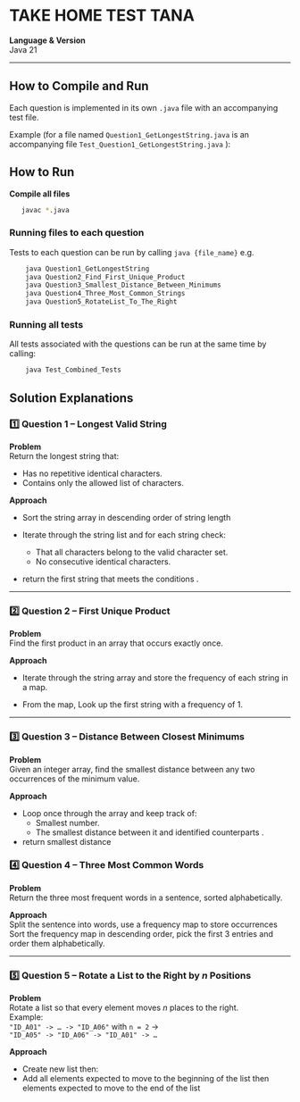 # TAKE HOME TEST TANA

**Language & Version**  
Java 21

---

## How to Compile and Run

Each question is implemented in its own `.java` file with an accompanying test file.

Example (for a file named `Question1_GetLongestString.java` is an accompanying file `Test_Question1_GetLongestString.java` ):


## How to Run
**Compile all files**
   ```bash
      javac *.java
   ```

### Running files to each question
Tests to each question can be run by calling `java {file_name}` 
   e.g.
   ```bash
       java Question1_GetLongestString
       java Question2_Find_First_Unique_Product
       java Question3_Smallest_Distance_Between_Minimums
       java Question4_Three_Most_Common_Strings
       java Question5_RotateList_To_The_Right
   ```
### Running all tests
All tests associated with the questions can be run at the same time by calling:

   ```bash
       java Test_Combined_Tests
   ```

## Solution Explanations

### 1️⃣ Question 1 – Longest Valid String

**Problem**  
Return the longest string that:
- Has no repetitive identical characters.
- Contains only the allowed list of characters.

**Approach**  
- Sort the string array in descending order of string length
- Iterate through the string list and for each string check:
  - That all characters belong to the valid character set.
  - No consecutive  identical characters.

- return the first string that meets the conditions .

---

### 2️⃣ Question 2 – First Unique Product

**Problem**  
Find the first product in an array that occurs exactly once.

**Approach**  
- Iterate through the string array and store the frequency of each string in a map.

- From the map, Look up the first string with a frequency of 1.

---

### 3️⃣ Question 3 – Distance Between Closest Minimums

**Problem**  
Given an integer array, find the smallest distance between any two occurrences of the minimum value.

**Approach**
- Loop once through the array and keep track of:
  - Smallest number.
  - The smallest distance between it and identified counterparts .
- return smallest distance

### 4️⃣ Question 4 – Three Most Common Words

**Problem**  
Return the three most frequent words in a sentence, sorted alphabetically.

**Approach**  
Split the sentence into words, use a frequency map to store occurrences
Sort the frequency map in descending order, pick the first 3 entries and order them alphabetically.

---

### 5️⃣ Question 5 – Rotate a List to the Right by *n* Positions

**Problem**  
Rotate a list so that every element moves *n* places to the right.  
Example:  
`"ID_A01" -> … -> "ID_A06"` with `n = 2` →  
`"ID_A05" -> "ID_A06" -> "ID_A01" -> …`

**Approach**  
- Create new list then:
- Add all elements expected to move to the beginning of the list then elements expected to move to the end of the list


